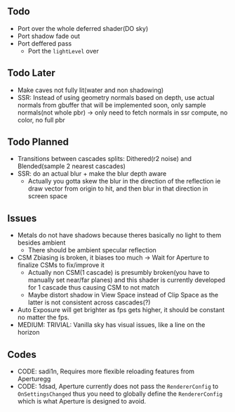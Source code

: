 ## Todo
- Port over the whole deferred shader(DO sky)
- Port shadow fade out
- Port deffered pass
  - Port the `lightLevel` over

## Todo Later
- Make caves not fully lit(water and non shadowing)
- SSR: Instead of using geometry normals based on depth, use actual normals from gbuffer that will be implemented soon, only sample normals(not whole pbr) -> only need to fetch normals in ssr compute, no color, no full pbr 


## Todo Planned
- Transitions between cascades splits: Dithered(r2 noise) and Blended(sample 2 nearest cascades)
- SSR: do an actual blur + make the blur depth aware
  - Actually you gotta skew the blur in the direction of the reflection ie draw vector from origin to hit, and then blur in that direction in screen space


## Issues
- Metals do not have shadows because theres basically no light to them besides ambient
  - There should be ambient specular reflection
- CSM Zbiasing is broken, it biases too much -> Wait for Aperture to finalize CSMs to fix/improve it
  - Actually non CSM(1 cascade) is presumbly broken(you have to manually set near/far planes) and this shader is currently developed for 1 cascade thus causing CSM to not match
  - Maybe distort shadow in View Space instead of Clip Space as the latter is not consistent across cascades(?)
- Auto Exposure will get brighter as fps gets higher, it should be constant no matter the fps.
- MEDIUM: TRIVIAL: Vanilla sky has visual issues, like a line on the horizon

## Codes
- CODE: sadi1n, Requires more flexible reloading features from Aperturegg
- CODE: 1dsad, Aperture currently does not pass the `RendererConfig` to `OnSettingsChanged` thus you need to globally define the `RendererConfig` which is what Aperture is designed to avoid.
